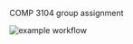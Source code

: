 COMP 3104 group assignment

![example workflow](https://github.com/multimokia/COMP3104_Group_Assignment/blob/101003196-Kim/.github/workflows/this-thang-checks-ci.yml/badge.svg)